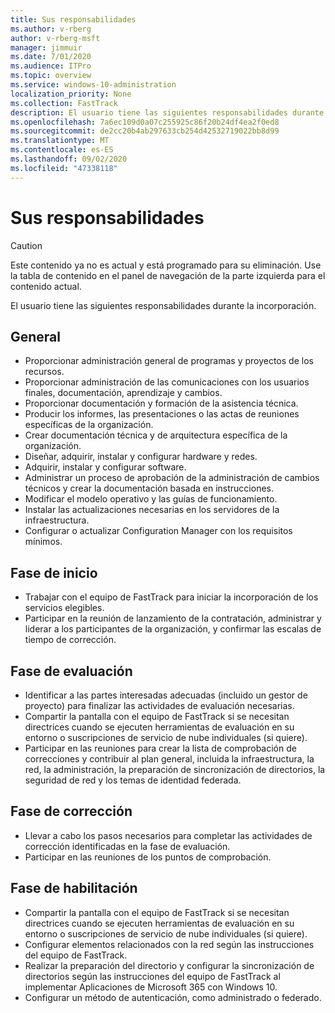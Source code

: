 ```yaml
---
title: Sus responsabilidades
ms.author: v-rberg
author: v-rberg-msft
manager: jimmuir
ms.date: 7/01/2020
ms.audience: ITPro
ms.topic: overview
ms.service: windows-10-administration
localization_priority: None
ms.collection: FastTrack
description: El usuario tiene las siguientes responsabilidades durante la incorporación a Windows 10.
ms.openlocfilehash: 7a6ec109d0a07c255925c86f20b24df4ea2f0ed8
ms.sourcegitcommit: de2cc20b4ab297633cb254d42532719022bb8d99
ms.translationtype: MT
ms.contentlocale: es-ES
ms.lasthandoff: 09/02/2020
ms.locfileid: "47338118"
---
```

# <a name="your-responsibilities"></a>Sus responsabilidades
> [!CAUTION]
> Este contenido ya no es actual y está programado para su eliminación. Use la tabla de contenido en el panel de navegación de la parte izquierda para el contenido actual.

El usuario tiene las siguientes responsabilidades durante la incorporación.

## <a name="general"></a>General

- Proporcionar administración general de programas y proyectos de los recursos.
- Proporcionar administración de las comunicaciones con los usuarios finales, documentación, aprendizaje y cambios.
- Proporcionar documentación y formación de la asistencia técnica.
- Producir los informes, las presentaciones o las actas de reuniones específicas de la organización.
- Crear documentación técnica y de arquitectura específica de la organización.
- Diseñar, adquirir, instalar y configurar hardware y redes.
- Adquirir, instalar y configurar software.
- Administrar un proceso de aprobación de la administración de cambios técnicos y crear la documentación basada en instrucciones.
- Modificar el modelo operativo y las guías de funcionamiento.
- Instalar las actualizaciones necesarias en los servidores de la infraestructura.
- Configurar o actualizar Configuration Manager con los requisitos mínimos.

## <a name="initiate-phase"></a>Fase de inicio

- Trabajar con el equipo de FastTrack para iniciar la incorporación de los servicios elegibles.
- Participar en la reunión de lanzamiento de la contratación, administrar y liderar a los participantes de la organización, y confirmar las escalas de tiempo de corrección.

## <a name="assess-phase"></a>Fase de evaluación

- Identificar a las partes interesadas adecuadas (incluido un gestor de proyecto) para finalizar las actividades de evaluación necesarias.
- Compartir la pantalla con el equipo de FastTrack si se necesitan directrices cuando se ejecuten herramientas de evaluación en su entorno o suscripciones de servicio de nube individuales (si quiere).
- Participar en las reuniones para crear la lista de comprobación de correcciones y contribuir al plan general, incluida la infraestructura, la red, la administración, la preparación de sincronización de directorios, la seguridad de red y los temas de identidad federada.

## <a name="remediate-phase"></a>Fase de corrección

- Llevar a cabo los pasos necesarios para completar las actividades de corrección identificadas en la fase de evaluación.
- Participar en las reuniones de los puntos de comprobación.

## <a name="enable-phase"></a>Fase de habilitación

- Compartir la pantalla con el equipo de FastTrack si se necesitan directrices cuando se ejecuten herramientas de evaluación en su entorno o suscripciones de servicio de nube individuales (si quiere).
- Configurar elementos relacionados con la red según las instrucciones del equipo de FastTrack.
- Realizar la preparación del directorio y configurar la sincronización de directorios según las instrucciones del equipo de FastTrack al implementar Aplicaciones de Microsoft 365 con Windows 10.
- Configurar un método de autenticación, como administrado o federado.

